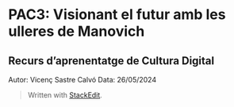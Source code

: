 # PAC3: Visionant el futur amb les ulleres de Manovich

## Recurs d’aprenentatge de Cultura Digital

Autor: Vicenç Sastre Calvó
Data: 26/05/2024


> Written with [StackEdit](https://stackedit.io/).
